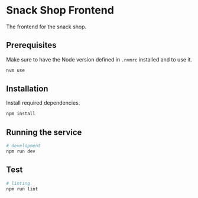# Snack Shop Frontend

The frontend for the snack shop.

## Prerequisites

Make sure to have the Node version defined in `.nvmrc` installed and to use it.

```bash
nvm use
```

## Installation

Install required dependencies.

```bash
npm install
```

## Running the service

```bash
# development
npm run dev
```

## Test

```bash
# linting
npm run lint
```
